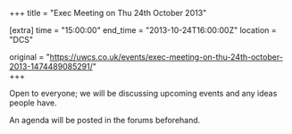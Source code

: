 +++
title = "Exec Meeting on Thu 24th October 2013"

[extra]
time = "15:00:00"
end_time = "2013-10-24T16:00:00Z"
location = "DCS"

original = "https://uwcs.co.uk/events/exec-meeting-on-thu-24th-october-2013-1474489085291/"    
+++

Open to everyone; we will be discussing upcoming events and any ideas people have.

An agenda will be posted in the forums beforehand.

